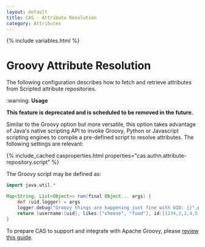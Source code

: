 ```yaml
---
layout: default
title: CAS - Attribute Resolution
category: Attributes
---
```


{% include variables.html %}

# Groovy Attribute Resolution

The following configuration describes how to fetch and retrieve attributes from Scripted attribute repositories.

<div class="alert alert-warning">:warning: <strong>Usage</strong>
<p><strong>This feature is deprecated and is scheduled to be removed in the future.</strong></p>
</div>

Similar to the Groovy option but more versatile, this option takes advantage of Java's native
scripting API to invoke Groovy, Python or Javascript scripting engines to compile a pre-defined script to resolve attributes.
The following settings are relevant:

{% include_cached casproperties.html properties="cas.authn.attribute-repository.script" %}

The Groovy script may be defined as:

```groovy
import java.util.*

Map<String, List<Object>> run(final Object... args) {
    def (uid,logger) = args
    logger.debug("Groovy things are happening just fine with UID: {}",uid)
    return [username:[uid], likes:["cheese", "food"], id:[1234,2,3,4,5], another:"attribute"]
}
```

To prepare CAS to support and integrate with Apache Groovy, please [review this guide](../integration/Apache-Groovy-Scripting.html).
